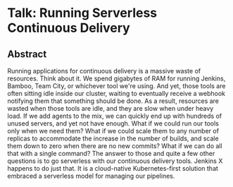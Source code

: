 # Talk: Running Serverless Continuous Delivery

## Abstract

Running applications for continuous delivery is a massive waste of resources. Think about it. We spend gigabytes of RAM for running Jenkins, Bamboo, Team City, or whichever tool we're using. And yet, those tools are often sitting idle inside our cluster, waiting to eventually receive a webhook notifying them that something should be done. As a result, resources are wasted when those tools are idle, and they are slow when under heavy load. If we add agents to the mix, we can quickly end up with hundreds of unused servers, and yet not have enough. What if we could run our tools only when we need them? What if we could scale them to any number of replicas to accommodate the increase in the number of builds, and scale them down to zero when there are no new commits? What if we can do all that with a single command? The answer to those and quite a few other questions is to go serverless with our continuous delivery tools. Jenkins X happens to do just that. It is a cloud-native Kubernetes-first solution that embraced a serverless model for managing our pipelines.